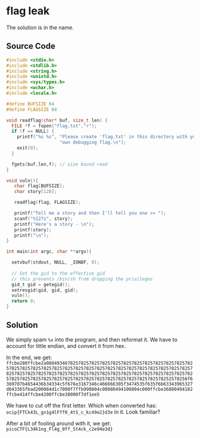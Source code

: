 # flag leak

The solution is in the name.

## Source Code
```c
#include <stdio.h>
#include <stdlib.h>
#include <string.h>
#include <unistd.h>
#include <sys/types.h>
#include <wchar.h>
#include <locale.h>

#define BUFSIZE 64
#define FLAGSIZE 64

void readflag(char* buf, size_t len) {
  FILE *f = fopen("flag.txt","r");
  if (f == NULL) {
    printf("%s %s", "Please create 'flag.txt' in this directory with your",
                    "own debugging flag.\n");
    exit(0);
  }

  fgets(buf,len,f); // size bound read
}

void vuln(){
   char flag[BUFSIZE];
   char story[128];

   readflag(flag, FLAGSIZE);

   printf("Tell me a story and then I'll tell you one >> ");
   scanf("%127s", story);
   printf("Here's a story - \n");
   printf(story);
   printf("\n");
}

int main(int argc, char **argv){

  setvbuf(stdout, NULL, _IONBF, 0);
  
  // Set the gid to the effective gid
  // this prevents /bin/sh from dropping the privileges
  gid_t gid = getegid();
  setresgid(gid, gid, gid);
  vuln();
  return 0;
}
```
## Solution

We simply spam `%x` into the program, and then reformat it. We have to account for little endian, and convert it from hex.

In the end, we get:
`ffcbe280ffcbe2a08049346782578257825782578257825782578257825782578257825782578257825782578257825782578257825782578257825782578257825782578257825782578257825782578257825782578257825782578257825782578257825782578257825782578257825782578257825782578257825782578257825782578252578256f6369707b4654436b34334c5f676e3167346c466666305f3474535f635f6b63343965327d643365fbad200084d1c7000f7ffb990804c00080494100804c000ffcbe36880494182ffcbe414ffcbe4200ffcbe38000f7df1ee5`

We have to cut off the first letter. 
Which when converted has: `ocip{FTCk43L_gn1g4lFff0_4tS_c_kc49e2}d3e` in it. Look familiar?

After a bit of fooling around with it, we get: `picoCTF{L34k1ng_Fl4g_0ff_St4ck_c2e94e3d}`
